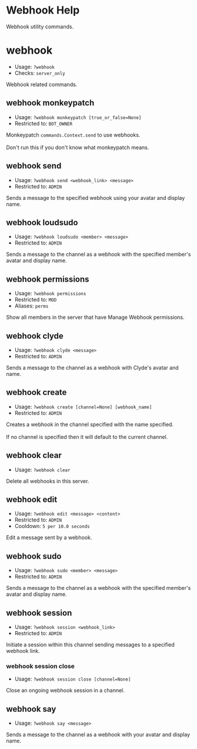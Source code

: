 # Webhook Help

Webhook utility commands.

# webhook
 - Usage: `?webhook `
 - Checks: `server_only`

Webhook related commands.

## webhook monkeypatch
 - Usage: `?webhook monkeypatch [true_or_false=None] `
 - Restricted to: `BOT_OWNER`

Monkeypatch `commands.Context.send` to use webhooks.<br/><br/>Don't run this if you don't know what monkeypatch means.

## webhook send
 - Usage: `?webhook send <webhook_link> <message> `
 - Restricted to: `ADMIN`

Sends a message to the specified webhook using your avatar and display name.

## webhook loudsudo
 - Usage: `?webhook loudsudo <member> <message> `
 - Restricted to: `ADMIN`

Sends a message to the channel as a webhook with the specified member's avatar and display name.

## webhook permissions
 - Usage: `?webhook permissions `
 - Restricted to: `MOD`
 - Aliases: `perms`

Show all members in the server that have Manage Webhook permissions.

## webhook clyde
 - Usage: `?webhook clyde <message> `
 - Restricted to: `ADMIN`

Sends a message to the channel as a webhook with Clyde's avatar and name.

## webhook create
 - Usage: `?webhook create [channel=None] [webhook_name] `
 - Restricted to: `ADMIN`

Creates a webhook in the channel specified with the name specified.<br/><br/>If no channel is specified then it will default to the current channel.

## webhook clear
 - Usage: `?webhook clear `

Delete all webhooks in this server.

## webhook edit
 - Usage: `?webhook edit <message> <content> `
 - Restricted to: `ADMIN`
 - Cooldown: `5 per 10.0 seconds`

Edit a message sent by a webhook.

## webhook sudo
 - Usage: `?webhook sudo <member> <message> `
 - Restricted to: `ADMIN`

Sends a message to the channel as a webhook with the specified member's avatar and display name.

## webhook session
 - Usage: `?webhook session <webhook_link> `
 - Restricted to: `ADMIN`

Initiate a session within this channel sending messages to a specified webhook link.

### webhook session close
 - Usage: `?webhook session close [channel=None] `

Close an ongoing webhook session in a channel.

## webhook say
 - Usage: `?webhook say <message> `

Sends a message to the channel as a webhook with your avatar and display name.

